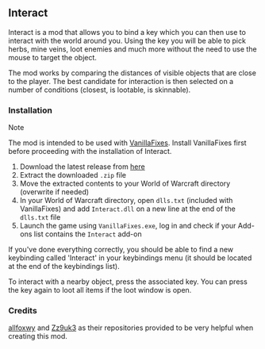 ## Interact

Interact is a mod that allows you to bind a key which you can then use to interact with the world around you. Using the key you will be able to pick herbs, mine veins, loot enemies and much more without the need to use the mouse to target the object.

The mod works by comparing the distances of visible objects that are close to the player. The best candidate for interaction is then selected on a number of conditions (closest, is lootable, is skinnable).

### Installation

> [!NOTE]
> The mod is intended to be used with [VanillaFixes](https://github.com/hannesmann/vanillafixes). Install VanillaFixes first before proceeding with the installation of Interact.

1. Download the latest release from [here](https://github.com/luskanek/Interact/releases/latest/download/Interact.zip)
2. Extract the downloaded `.zip` file
3. Move the extracted contents to your World of Warcraft directory (overwrite if needed)
4. In your World of Warcraft directory, open `dlls.txt` (included with VanillaFixes) and add `Interact.dll` on a new line at the end of the `dlls.txt` file
5. Launch the game using `VanillaFixes.exe`, log in and check if your Add-ons list contains the `Interact` add-on

If you've done everything correctly, you should be able to find a new keybinding called 'Interact' in your keybindings menu (it should be located at the end of the keybindings list).

To interact with a nearby object, press the associated key. You can press the key again to loot all items if the loot window is open.

### Credits

[allfoxwy](https://github.com/allfoxwy) and [Zz9uk3](https://github.com/Zz9uk3) as their repositories provided to be very helpful when creating this mod.
